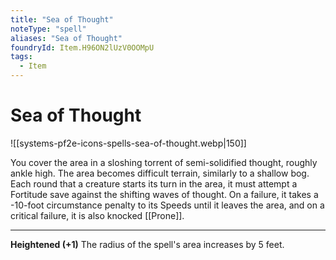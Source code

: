 ```yaml
---
title: "Sea of Thought"
noteType: "spell"
aliases: "Sea of Thought"
foundryId: Item.H96ON2lUzV0OOMpU
tags:
  - Item
---
```


# Sea of Thought
![[systems-pf2e-icons-spells-sea-of-thought.webp|150]]

You cover the area in a sloshing torrent of semi-solidified thought, roughly ankle high. The area becomes difficult terrain, similarly to a shallow bog. Each round that a creature starts its turn in the area, it must attempt a Fortitude save against the shifting waves of thought. On a failure, it takes a -10-foot circumstance penalty to its Speeds until it leaves the area, and on a critical failure, it is also knocked [[Prone]].

* * *

**Heightened (+1)** The radius of the spell's area increases by 5 feet.

